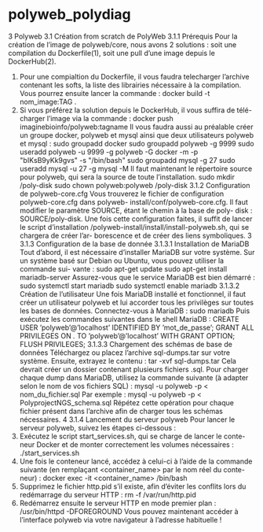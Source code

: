 # polyweb_polydiag

3 Polyweb
3.1 Création from scratch de PolyWeb
3.1.1 Prérequis
Pour la création de l’image de polyweb/core, nous avons 2 solutions : soit une
compilation du Dockerfile(1), soit une pull d’une image depuis le DockerHub(2).
1. Pour une compialtion du Dockerfile, il vous faudra telecharger l’archive
contenant les softs, la liste des librairies nécessaire à la compilation. Vous
pourrez ensuite lancer la commande :
docker build -t nom_image:TAG .
2. Si vous préférez la solution depuis le DockerHub, il vous suffira de télé-
charger l’image via la commande :
docker push imaginebioinfo/polyweb:tagname
Il vous faudra aussi au préalable créer un groupe docker, polyweb et mysql
ainsi que deux utilisateurs polyweb et mysql :
sudo groupadd docker
sudo groupadd polyweb -g 9999
sudo useradd polyweb -u 9999 -g polyweb -G docker -m -p "bIKsB9yKk9gvs" -s "/bin/bash"
sudo groupadd mysql -g 27
sudo useradd mysql -u 27 -g mysql -M
Il faut maintenant le répertoire source pour polyweb, qui sera la source de
toute l’installation.
sudo mkdir /poly-disk
sudo chown polyweb:polyweb /poly-disk
3.1.2 Configuration de polyweb-core.cfg
Vous trouverez le fichier de configuration polyweb-core.cfg dans polyweb-
install/conf/polyweb-core.cfg.
Il faut modifier le paramètre SOURCE, étant le chemin à la base de poly-
disk : SOURCE/poly-disk.
Une fois cette configuration faites, il suffit de lancer le script d’installation
/polyweb-install/install/install-polyweb.sh, qui se chargera de créer l’ar-
borescence et de créer des liens symboliques.
3
3.1.3 Configuration de la base de donnée
3.1.3.1 Installation de MariaDB
Tout d’abord, il est nécessaire d’installer MariaDB sur votre système. Sur
un système basé sur Debian ou Ubuntu, vous pouvez utiliser la commande sui-
vante :
sudo apt-get update
sudo apt-get install mariadb-server
Assurez-vous que le service MariaDB est bien démarré :
sudo systemctl start mariadb
sudo systemctl enable mariadb
3.1.3.2 Création de l’utilisateur
Une fois MariaDB installé et fonctionnel, il faut créer un utilisateur polyweb
et lui accorder tous les privilèges sur toutes les bases de données. Connectez-vous
à MariaDB :
sudo mariadb
Puis exécutez les commandes suivantes dans le shell MariaDB :
CREATE USER ’polyweb’@’localhost’ IDENTIFIED BY ’mot_de_passe’;
GRANT ALL PRIVILEGES ON *.* TO ’polyweb’@’localhost’ WITH GRANT OPTION;
FLUSH PRIVILEGES;
3.1.3.3 Chargement des schémas de base de données
Téléchargez ou placez l’archive sql-dumps.tar sur votre système. Ensuite,
extrayez le contenu :
tar -xvf sql-dumps.tar
Cela devrait créer un dossier contenant plusieurs fichiers .sql. Pour charger
chaque dump dans MariaDB, utilisez la commande suivante (à adapter selon le
nom de vos fichiers SQL) :
mysql -u polyweb -p < nom_du_fichier.sql
Par exemple :
mysql -u polyweb -p < PolyprojectNGS_schema.sql
Répétez cette opération pour chaque fichier présent dans l’archive afin de
charger tous les schémas nécessaires.
4
3.1.4 Lancement du serveur polyweb
Pour lancer le serveur polyweb, suivez les étapes ci-dessous :
1. Exécutez le script start_services.sh, qui se charge de lancer le conte-
neur Docker et de monter correctement les volumes nécessaires :
./start_services.sh
2. Une fois le conteneur lancé, accédez à celui-ci à l’aide de la commande
suivante (en remplaçant <container_name> par le nom réel du conte-
neur) :
docker exec -it <container_name> /bin/bash
3. Supprimez le fichier http.pid s’il existe, afin d’éviter les conflits lors du
redémarrage du serveur HTTP :
rm -f /var/run/http.pid
4. Redémarrez ensuite le serveur HTTP en mode premier plan :
/usr/bin/httpd -DFOREGROUND
Vous pouvez maintenant accéder à l’interface polyweb via votre navigateur à
l’adresse habituelle !
